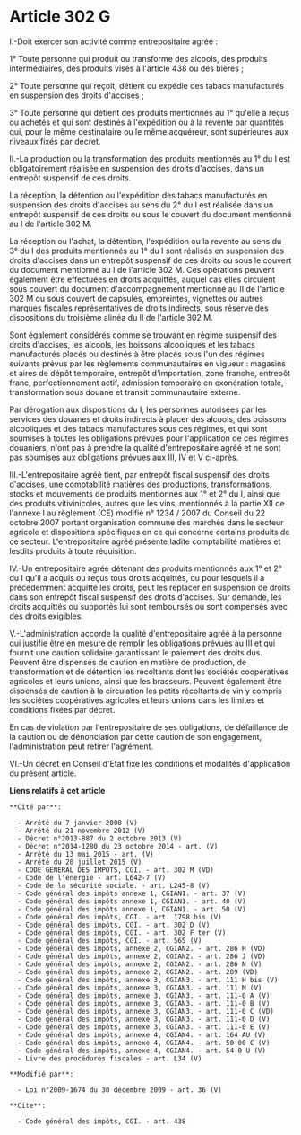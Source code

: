 # Article 302 G

I.-Doit exercer son activité comme entrepositaire agréé : 

1° Toute personne qui produit ou transforme des alcools, des produits intermédiaires, des produits visés à l'article 438 ou
des bières ; 

2° Toute personne qui reçoit, détient ou expédie des tabacs manufacturés en suspension des droits d'accises ; 

3° Toute personne qui détient des produits mentionnés au 1° qu'elle a reçus ou achetés et qui sont destinés à l'expédition ou
à la revente par quantités qui, pour le même destinataire ou le même acquéreur, sont supérieures aux niveaux fixés par
décret. 

II.-La production ou la transformation des produits mentionnés au 1° du I est obligatoirement réalisée en suspension des
droits d'accises, dans un entrepôt suspensif de ces droits. 

La réception, la détention ou l'expédition des tabacs manufacturés en suspension des droits d'accises au sens du 2° du I est
réalisée dans un entrepôt suspensif de ces droits ou sous le couvert du document mentionné au I de l'article 302 M. 

La réception ou l'achat, la détention, l'expédition ou la revente au sens du 3° du I des produits mentionnés au 1° du I sont
réalisés en suspension des droits d'accises dans un entrepôt suspensif de ces droits ou sous le couvert du document mentionné
au I de l'article 302 M. Ces opérations peuvent également être effectuées en droits acquittés, auquel cas elles circulent
sous couvert du document d'accompagnement mentionné au II de l'article 302 M ou sous couvert de capsules, empreintes,
vignettes ou autres marques fiscales représentatives de droits indirects, sous réserve des dispositions du troisième alinéa
du II de l'article 302 M. 

Sont également considérés comme se trouvant en régime suspensif des droits d'accises, les alcools, les boissons alcooliques
et les tabacs manufacturés placés ou destinés à être placés sous l'un des régimes suivants prévus par les règlements
communautaires en vigueur : magasins et aires de dépôt temporaire, entrepôt d'importation, zone franche, entrepôt franc,
perfectionnement actif, admission temporaire en exonération totale, transformation sous douane et transit communautaire
externe. 

Par dérogation aux dispositions du I, les personnes autorisées par les services des douanes et droits indirects à placer des
alcools, des boissons alcooliques et des tabacs manufacturés sous ces régimes, et qui sont soumises à toutes les obligations
prévues pour l'application de ces régimes douaniers, n'ont pas à prendre la qualité d'entrepositaire agréé et ne sont pas
soumises aux obligations prévues aux III, IV et V ci-après. 

III.-L'entrepositaire agréé tient, par entrepôt fiscal suspensif des droits d'accises, une comptabilité matières des
productions, transformations, stocks et mouvements de produits mentionnés aux 1° et 2° du I, ainsi que des produits
vitivinicoles, autres que les vins, mentionnés à la partie XII de l'annexe I au règlement (CE) modifié n° 1234 / 2007 du
Conseil du 22 octobre 2007 portant organisation commune des marchés dans le secteur agricole et dispositions spécifiques en
ce qui concerne certains produits de ce secteur. L'entrepositaire agréé présente ladite comptabilité matières et lesdits
produits à toute réquisition. 

IV.-Un entrepositaire agréé détenant des produits mentionnés aux 1° et 2° du I qu'il a acquis ou reçus tous droits acquittés,
ou pour lesquels il a précédemment acquitté les droits, peut les replacer en suspension de droits dans son entrepôt fiscal
suspensif des droits d'accises. Sur demande, les droits acquittés ou supportés lui sont remboursés ou sont compensés avec des
droits exigibles.

V.-L'administration accorde la qualité d'entrepositaire agréé à la personne qui justifie être en mesure de remplir les
obligations prévues au III et qui fournit une caution solidaire garantissant le paiement des droits dus. Peuvent être
dispensés de caution en matière de production, de transformation et de détention les récoltants dont les sociétés
coopératives agricoles et leurs unions, ainsi que les brasseurs. Peuvent également être dispensés de caution à la circulation
les petits récoltants de vin y compris les sociétés coopératives agricoles et leurs unions dans les limites et conditions
fixées par décret. 

En cas de violation par l'entrepositaire de ses obligations, de défaillance de la caution ou de dénonciation par cette
caution de son engagement, l'administration peut retirer l'agrément. 

VI.-Un décret en Conseil d'Etat fixe les conditions et modalités d'application du présent article.

**Liens relatifs à cet article**

	**Cité par**:

	  - Arrêté du 7 janvier 2008 (V)
	  - Arrêté du 21 novembre 2012 (V)
	  - Décret n°2013-887 du 2 octobre 2013 (V)
	  - Décret n°2014-1280 du 23 octobre 2014 - art. (V)
	  - Arrêté du 13 mai 2015 - art. (V)
	  - Arrêté du 20 juillet 2015 (V)
	  - CODE GENERAL DES IMPOTS, CGI. - art. 302 M (VD)
	  - Code de l'énergie - art. L642-7 (V)
	  - Code de la sécurité sociale. - art. L245-8 (V)
	  - Code général des impôts annexe 1, CGIAN1. - art. 37 (V)
	  - Code général des impôts annexe 1, CGIAN1. - art. 40 (V)
	  - Code général des impôts annexe 1, CGIAN1. - art. 50 (V)
	  - Code général des impôts, CGI. - art. 1798 bis (V)
	  - Code général des impôts, CGI. - art. 302 D (V)
	  - Code général des impôts, CGI. - art. 302 F ter (V)
	  - Code général des impôts, CGI. - art. 565 (V)
	  - Code général des impôts, annexe 2, CGIAN2. - art. 286 H (VD)
	  - Code général des impôts, annexe 2, CGIAN2. - art. 286 J (VD)
	  - Code général des impôts, annexe 2, CGIAN2. - art. 286 N (V)
	  - Code général des impôts, annexe 2, CGIAN2. - art. 289 (VD)
	  - Code général des impôts, annexe 3, CGIAN3. - art. 111 H bis (V)
	  - Code général des impôts, annexe 3, CGIAN3. - art. 111 M (V)
	  - Code général des impôts, annexe 3, CGIAN3. - art. 111-0 A (V)
	  - Code général des impôts, annexe 3, CGIAN3. - art. 111-0 B (V)
	  - Code général des impôts, annexe 3, CGIAN3. - art. 111-0 C (VD)
	  - Code général des impôts, annexe 3, CGIAN3. - art. 111-0 D (V)
	  - Code général des impôts, annexe 3, CGIAN3. - art. 111-0 E (V)
	  - Code général des impôts, annexe 4, CGIAN4. - art. 164 AU (V)
	  - Code général des impôts, annexe 4, CGIAN4. - art. 50-00 C (V)
	  - Code général des impôts, annexe 4, CGIAN4. - art. 54-0 U (V)
	  - Livre des procédures fiscales - art. L34 (V)

	**Modifié par**:

	  - Loi n°2009-1674 du 30 décembre 2009 - art. 36 (V)

	**Cite**:

	  - Code général des impôts, CGI. - art. 438
